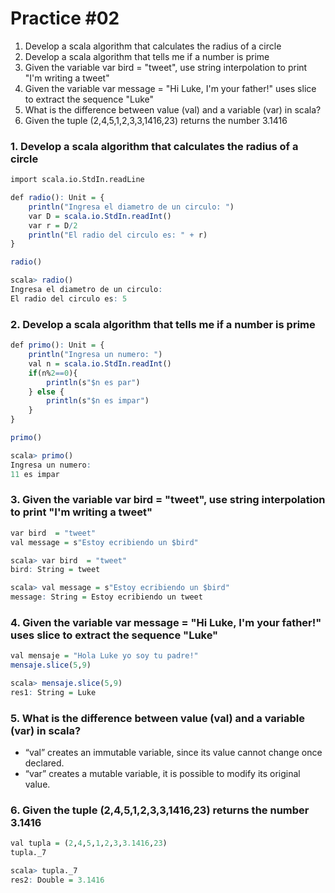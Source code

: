 # Practice #02

1. Develop a scala algorithm that calculates the radius of a circle
2. Develop a scala algorithm that tells me if a number is prime
3. Given the variable var bird = "tweet", use string interpolation to
   print "I'm writing a tweet"
4. Given the variable var message = "Hi Luke, I'm your father!" uses slice to extract the
   sequence "Luke"
5. What is the difference between value (val) and a variable (var) in scala?
6. Given the tuple (2,4,5,1,2,3,3,1416,23) returns the number 3.1416

### 1. Develop a scala algorithm that calculates the radius of a circle

```r
import scala.io.StdIn.readLine

def radio(): Unit = {
    println("Ingresa el diametro de un circulo: ")
    var D = scala.io.StdIn.readInt()
    var r = D/2
    println("El radio del circulo es: " + r)
}

radio()

scala> radio()
Ingresa el diametro de un circulo:
El radio del circulo es: 5
```

### 2. Develop a scala algorithm that tells me if a number is prime

```r
def primo(): Unit = {
    println("Ingresa un numero: ")
    val n = scala.io.StdIn.readInt()
    if(n%2==0){
        println(s"$n es par")
    } else {
        println(s"$n es impar")
    }
}

primo()

scala> primo()
Ingresa un numero:
11 es impar
```

### 3. Given the variable var bird = "tweet", use string interpolation to print "I'm writing a tweet"

```r
var bird  = "tweet"
val message = s"Estoy ecribiendo un $bird"

scala> var bird  = "tweet"
bird: String = tweet

scala> val message = s"Estoy ecribiendo un $bird"
message: String = Estoy ecribiendo un tweet
```

### 4. Given the variable var message = "Hi Luke, I'm your father!" uses slice to extract the sequence "Luke"

```r
val mensaje = "Hola Luke yo soy tu padre!"
mensaje.slice(5,9)

scala> mensaje.slice(5,9)
res1: String = Luke

```

### 5. What is the difference between value (val) and a variable (var) in scala?

- “val” creates an immutable variable, since its value cannot change once declared.
- “var” creates a mutable variable, it is possible to modify its original value.

### 6. Given the tuple (2,4,5,1,2,3,3,1416,23) returns the number 3.1416

```r
val tupla = (2,4,5,1,2,3,3.1416,23)
tupla._7

scala> tupla._7
res2: Double = 3.1416

```
